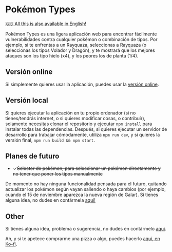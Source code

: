 # Pokémon Types

[🇬🇧 All this is also available in English!](https://github.com/Kerberos9/pokemon-types/blob/master/README.en.md)

Pokémon Types es una ligera aplicación web para encontrar fácilmente vulnerabilidades contra cualquier pokémon o combinación de tipos. Por ejemplo, si te enfrentas a un Rayquaza, seleccionas a Rayquaza (o seleccionas los tipos Volador y Dragón), y te mostrará que los mejores ataques son los tipo hielo (x4), y los peores los de planta (1/4).

## Versión online

Si simplemente quieres usar la aplicación, puedes usar la [versión online](https://www.pokemon-types.com/).

## Versión local

Si quieres ejecutar la aplicación en tu propio ordenador (si no tienes/tendrás internet, o si quieres modificar cosas, o contribuír), solamente necesitas clonar el repositorio y ejecutar `npm install` para instalar todas las dependencias. Después, si quieres ejecutar un servidor de desarrollo para trabajar cómodamente, utiliza `npm run dev`, y si quieres la versión final, `npm run build && npm start`.

## Planes de futuro

- ✓~~Selector de pokémon, para seleccionar un pokémon directamente y no tener que poner los tipos manualmente~~

De momento no hay ninguna funcionalidad pensada para el futuro, quitando actualizar los pokémon según vayan saliendo o haya cambios (por ejemplo, cuando el 15 de noviembre aparezca la nueva región de Galar). Si tienes alguna idea, no dudes en contármela [aquí!](https://github.com/Kerberos9/pokemon-types/issues)

## Other

Si tienes alguna idea, problema o sugerencia, no dudes en contármelo [aqui](https://github.com/Kerberos9/pokemon-types/issues).

Ah, y si te apetece comprarme una pizza o algo, puedes hacerlo [aquí, en Ko-fi](https://ko-fi.com/kerberos9).
